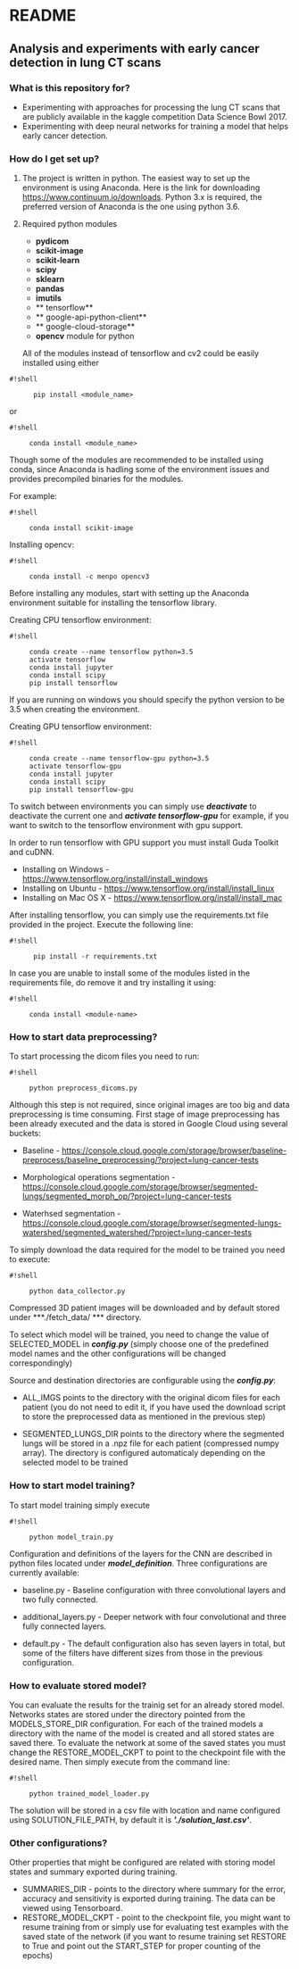 # README #



## Analysis and experiments with early cancer detection in lung CT scans ##



### What is this repository for? ###

* Experimenting with approaches for processing the lung CT scans that are publicly available in the kaggle competition  Data Science Bowl 2017.
* Experimenting with deep neural networks for training a model that helps early cancer detection.


### How do I get set up? ###
 
1. The project is written in python. The easiest way to set up the environment is using Anaconda. Here is the link for downloading https://www.continuum.io/downloads. Python 3.x is required, the preferred version of Anaconda is the one using python 3.6.

2. Required python modules

   * **pydicom**
   * **scikit-image**
   * **scikit-learn**
   * **scipy**
   * **sklearn**
   * **pandas**
   * **imutils**
   * ** tensorflow**
   * ** google-api-python-client**
   * ** google-cloud-storage**
   * **opencv** module for python

   All of the modules instead of tensorflow and cv2 could be easily installed using either 
  
```
#!shell

      pip install <module_name>
```

  
   or 

 
```
#!shell

     conda install <module_name>
```
   
   Though some of the modules are recommended to be installed using conda, since Anaconda is hadling some of the environment issues and provides precompiled binaries for the modules.

   For example:

```
#!shell

     conda install scikit-image
```

   Installing opencv:
     
     
```
#!shell

     conda install -c menpo opencv3

```
  
   Before installing any modules, start with setting up the Anaconda environment suitable for
   installing the tensorflow library.
   
   Creating CPU tensorflow environment:

    
```
#!shell

     conda create --name tensorflow python=3.5
     activate tensorflow
     conda install jupyter
     conda install scipy
     pip install tensorflow
```

     

   If you are running on windows you should specify the python version to be 3.5 when creating the environment.


   Creating GPU tensorflow environment:
  
     
```
#!shell

     conda create --name tensorflow-gpu python=3.5
     activate tensorflow-gpu
     conda install jupyter
     conda install scipy
     pip install tensorflow-gpu
```
 

  To switch between environments you can simply use ***deactivate*** to deactivate the current one and ***activate tensorflow-gpu*** for
  example, if you want to switch to the tensorflow environment with gpu support.



  In order to run tensorflow with GPU support you must install Guda Toolkit and cuDNN.

  *   Installing on Windows - https://www.tensorflow.org/install/install_windows
  *   Installing on Ubuntu - https://www.tensorflow.org/install/install_linux
  *   Installing on Mac OS X - https://www.tensorflow.org/install/install_mac


  After installing tensorflow, you can simply use the requirements.txt file provided in the project. Execute the following line:


```
#!shell

      pip install -r requirements.txt
```

  In case you are unable to install some of the modules listed in the requirements
  file, do remove it and try installing it using:


```
#!shell

     conda install <module-name>
```


###  How to start data preprocessing? ###

  
To start processing the dicom files you need to run:

   
```
#!shell

     python preprocess_dicoms.py
```


  Although this step is not required, since original images are too big and data preprocessing is time consuming. First stage of image preprocessing has been already executed and the data is stored in Google Cloud using several buckets:

   *  Baseline - https://console.cloud.google.com/storage/browser/baseline-preprocess/baseline_preprocessing/?project=lung-cancer-tests

   *  Morphological operations segmentation - https://console.cloud.google.com/storage/browser/segmented-lungs/segmented_morph_op/?project=lung-cancer-tests

   * Waterhsed segmentation - https://console.cloud.google.com/storage/browser/segmented-lungs-watershed/segmented_watershed/?project=lung-cancer-tests
 

  To simply download the data required for the model to be trained you need to execute:


```
#!shell

     python data_collector.py
```
  
  Compressed 3D patient images will be downloaded and by default stored under ***./fetch_data/ *** directory.

  To select which model will be trained, you need to change the value of SELECTED_MODEL in ***config.py*** (simply choose one of the predefined model names and the other configurations will be changed correspondingly)

  Source and destination directories are configurable using the ***config.py***:

   * ALL_IMGS points to the directory with the original dicom files for each patient (you do not need to edit it, if you have used the download script to store the preprocessed data as mentioned in the previous step)

   * SEGMENTED_LUNGS_DIR points to the directory where the segmented lungs will be stored in a 
    .npz file for each patient (compressed numpy array). The directory is configured automaticaly depending on the selected model to be trained



### How to start model training? ###


 To start model training simply execute
 

```
#!shell

     python model_train.py
```

 Configuration and definitions of the layers for the CNN are described in python files located under ***model_definition***. Three configurations are currently available:

  * baseline.py  - Baseline configuration with three convolutional layers and two fully connected.

  * additional_layers.py - Deeper network with four convolutional and
  three fully connected layers.

  * default.py - The default configuration also has seven layers in total, but some of the filters have different sizes from those in the previous configuration.
  

### How to evaluate stored model? ###

 You can evaluate the results for the trainig set for an already stored model. Networks states are stored under the directory pointed from the MODELS_STORE_DIR configuration. 
 For each of the trained models a directory with the name of the model is created and all stored states are saved there. To evaluate the network at some of the saved states
 you must change the RESTORE_MODEL_CKPT to point to the checkpoint file with the desired name. Then simply execute from the command line:
 
```
#!shell

     python trained_model_loader.py
```

 The solution will be stored in a csv file with location and name configured using SOLUTION_FILE_PATH, by default it is ***'./solution_last.csv'***.

### Other configurations? ###


Other properties that might be configured are related with storing model states and summary exported during training.
  
  * SUMMARIES_DIR - points to the directory where summary for the error, accuracy and sensitivity is exported during training. The data can be viewed using Tensorboard.
  * RESTORE_MODEL_CKPT - point to the checkpoint file, you might want to resume training from or simply use for evaluating test examples with the saved state of the network (if you want to resume training set RESTORE to True and point out the START_STEP for proper counting of the epochs)
